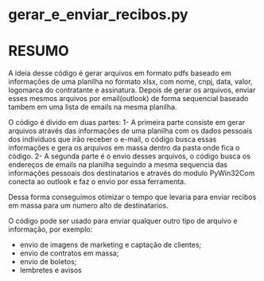 # gerar_e_enviar_recibos.py

# RESUMO
A ideia desse código é gerar arquivos em formato pdfs baseado em informações de uma planilha no formato xlsx, com nome, cnpj, data, valor, logomarca do contratante e assinatura.
Depois de gerar os arquivos, enviar esses mesmos arquivos por email(outlook) de forma sequencial baseado tambem em uma lista de emails na mesma planilha.

O código é divido em duas partes:
1- A primeira parte consiste em gerar arquivos através das informações de uma planilha com os dados pessoais dos individuos que irão receber o e-mail, o código busca essas informações e gera os arquivos em massa dentro da pasta onde fica o código.
2- A segunda parte é o envio desses arquivos, o código busca os endereços de emails na planilha seguindo a mesma sequencia das informações pessoais dos destinatarios e através do modulo PyWin32Com conecta ao outlook e faz o envio por essa ferramenta.

Dessa forma conseguimos otimizar o tempo que levaria para enviar recibos em massa para um numero alto de destinatarios.

O código pode ser usado para enviar qualquer outro tipo de arquivo e informação, por exemplo:

- envio de imagens de marketing e captação de clientes;
- envio de contratos em massa;
- envio de boletos;
- lembretes e avisos
